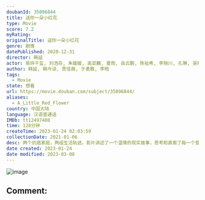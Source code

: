 ```yaml
---
doubanId: 35096844
title: 送你一朵小红花
type: Movie
score: 7.2
myRating: 
originalTitle: 送你一朵小红花
genre: 剧情
datePublished: 2020-12-31
director: 韩延
actor: 易烊千玺, 刘浩存, 朱媛媛, 高亚麟, 夏雨, 岳云鹏, 陈祉希, 李晓川, 孔琳, 吴晓亮, 张绍刚, 孙强, 安笑歌, 李增辉, 姚未平, 张浩天, 柴陆
author: 韩延, 韩今谅, 贾佳薇, 于勇敢, 李晗
tags:
  - Movie
state: 想看
url: https://movie.douban.com/subject/35096844/
aliases:
  - A_Little_Red_Flower
country: 中国大陆
language: 汉语普通话
IMDb: tt12497408
time: 128分钟
createTime: 2023-01-24 02:03:59
collectionDate: 2021-01-06
desc: 两个抗癌家庭，两组生活轨迹。影片讲述了一个温情的现实故事，思考和直面了每一个普通人都会面临的终极问题——想象死亡随时可能到来，我们唯一要做的就是爱和珍惜。
date created: 2023-01-24
date modified: 2023-03-08
---
```


![image](p2618247457.jpg)

Comment:
---

